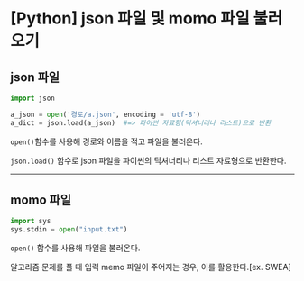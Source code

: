 # [Python] json 파일 및 momo 파일 불러오기

## json 파일

```python
import json

a_json = open('경로/a.json', encoding = 'utf-8')
a_dict = json.load(a_json)	#=> 파이썬 자료형(딕셔너리나 리스트)으로 반환
```

`open()`함수를 사용해 경로와 이름을 적고 파일을 불러온다.

`json.load()` 함수로 json 파일을 파이썬의 딕셔너리나 리스트 자료형으로 반환한다.

---

## momo 파일

```python
import sys
sys.stdin = open("input.txt")
```

`open()` 함수를 사용해 파일을 불러온다.

알고리즘 문제를 풀 때 입력 memo 파일이 주어지는 경우, 이를 활용한다.[ex. SWEA]